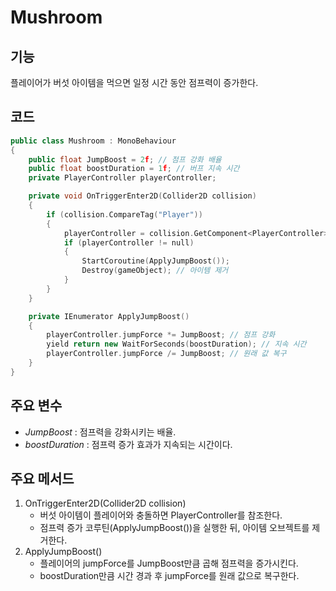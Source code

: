# Mushroom
## 기능
플레이어가 버섯 아이템을 먹으면 일정 시간 동안 점프력이 증가한다.

## 코드
```C++
public class Mushroom : MonoBehaviour
{
    public float JumpBoost = 2f; // 점프 강화 배율
    public float boostDuration = 1f; // 버프 지속 시간
    private PlayerController playerController;

    private void OnTriggerEnter2D(Collider2D collision)
    {
        if (collision.CompareTag("Player"))
        {
            playerController = collision.GetComponent<PlayerController>();
            if (playerController != null)
            {
                StartCoroutine(ApplyJumpBoost());
                Destroy(gameObject); // 아이템 제거
            }
        }
    }

    private IEnumerator ApplyJumpBoost()
    {
        playerController.jumpForce *= JumpBoost; // 점프 강화
        yield return new WaitForSeconds(boostDuration); // 지속 시간
        playerController.jumpForce /= JumpBoost; // 원래 값 복구
    }
}
```

## 주요 변수
- *JumpBoost* : 점프력을 강화시키는 배율.
- *boostDuration* : 점프력 증가 효과가 지속되는 시간이다.

## 주요 메서드
1. OnTriggerEnter2D(Collider2D collision)
    - 버섯 아이템이 플레이어와 충돌하면 PlayerController를 참조한다.
    - 점프력 증가 코루틴(ApplyJumpBoost())을 실행한 뒤, 아이템 오브젝트를 제거한다.
2. ApplyJumpBoost()
    - 플레이어의 jumpForce를 JumpBoost만큼 곱해 점프력을 증가시킨다.
    - boostDuration만큼 시간 경과 후 jumpForce를 원래 값으로 복구한다.
